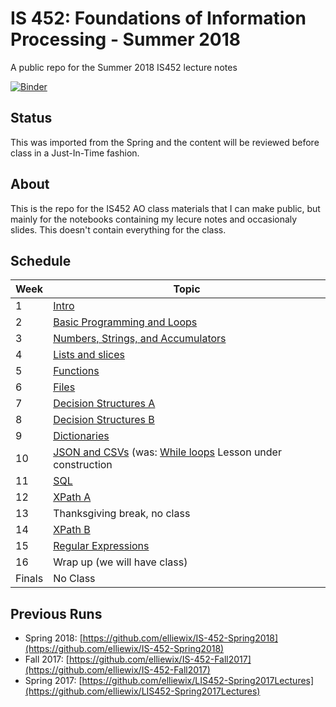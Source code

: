 # IS 452: Foundations of Information Processing - Summer 2018 

A public repo for the Summer 2018 IS452 lecture notes

[![Binder](https://mybinder.org/badge.svg)](https://mybinder.org/v2/gh/elliewix/IS-452-Fall2018/master)

## Status

This was imported from the Spring and the content will be reviewed before class in a Just-In-Time fashion.

## About

This is the repo for the IS452 AO class materials that I can make public, but mainly for the notebooks containing my lecure notes and occasionaly slides.  This doesn't contain everything for the class.

## Schedule

| Week   | Topic                              |
|--------|------------------------------------|
| 1      | [Intro](Lectures/Week-01-Intro.ipynb)                              |
| 2      | [Basic Programming and Loops](Lectures/Week-02-ExpressionsAndLoops.ipynb)        | 
| 3      | [Numbers, Strings, and Accumulators](Lectures/Week-03-Accumulators.ipynb) |
| 4      | [Lists and slices](Lectures/Week-04-ListAllTheThings.ipynb)                   |
| 5      | [Functions](Lectures/Week-05-Functions.ipynb)                          |
| 6      | [Files](Lectures/Week-06-ReadingFiles.ipynb)                              | 
| 7      | [Decision Structures A](Lectures/Week-07-BooleansPt1-if-else.ipynb)              |
| 8      | [Decision Structures B](Lectures/Week-08-BooleanRedo.ipynb)              |
| 9      | [Dictionaries](Lectures/Week-10-Dictionaries.ipynb)                       |
| 10     | [JSON and CSVs](Lectures/Week-10-JSONandCSV.ipynb) (was: [While loops](Lectures/Week-09-While&sentinelloops.ipynb) Lesson under construction              |
| 11     | [SQL](Lectures/Week-11-SQL.ipynb)                        | 
| 12     | [XPath A](Lectures/Week-12-XPath-A.ipynb)                               | 
| 13     | Thanksgiving break, no class                           | 
| 14     | [XPath B](Lectures/Week-13-XPath-B.ipynb)                            | 
| 15     | [Regular Expressions](Lectures/Week-14-RegEx.ipynb)                | 
| 16     | Wrap up (we will have class)           | - |
| Finals | No Class                               | - |

## Previous Runs

* Spring 2018: [https://github.com/elliewix/IS-452-Spring2018](https://github.com/elliewix/IS-452-Spring2018)
* Fall 2017: [https://github.com/elliewix/IS-452-Fall2017](https://github.com/elliewix/IS-452-Fall2017)
* Spring 2017: [https://github.com/elliewix/LIS452-Spring2017Lectures](https://github.com/elliewix/LIS452-Spring2017Lectures)
